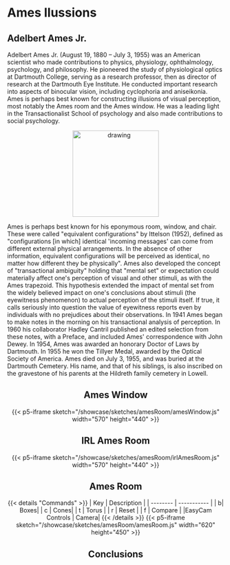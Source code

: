 # Ames Ilussions

## Adelbert Ames Jr.

Adelbert Ames Jr. (August 19, 1880 – July 3, 1955) was an American scientist who made contributions to physics, physiology, ophthalmology, psychology, and philosophy. He pioneered the study of physiological optics at Dartmouth College, serving as a research professor, then as director of research at the Dartmouth Eye Institute. He conducted important research into aspects of binocular vision, including cyclophoria and aniseikonia. Ames is perhaps best known for constructing illusions of visual perception, most notably the Ames room and the Ames window. He was a leading light in the Transactionalist School of psychology and also made contributions to social psychology.

<center><img src="https://upload.wikimedia.org/wikipedia/commons/2/2e/Adelbert_Ames_b1880.jpg" alt="drawing" width="200"/></center>

Ames is perhaps best known for his eponymous room, window, and chair. These were called "equivalent configurations" by Ittelson (1952), defined as "configurations [in which] identical 'incoming messages' can come from different external physical arrangements. In the absence of other information, equivalent configurations will be perceived as identical, no matter how different they be physically".
Ames also developed the concept of "transactional ambiguity" holding that "mental set" or expectation could materially affect one's perception of visual and other stimuli, as with the Ames trapezoid. This hypothesis extended the impact of mental set from the widely believed impact on one's conclusions about stimuli (the eyewitness phenomenon) to actual perception of the stimuli itself. If true, it calls seriously into question the value of eyewitness reports even by individuals with no prejudices about their observations. In 1941 Ames began to make notes in the morning on his transactional analysis of perception. In 1960 his collaborator Hadley Cantril published an edited selection from these notes, with a Preface, and included Ames' correspondence with John Dewey.
In 1954, Ames was awarded an honorary Doctor of Laws by Dartmouth. In 1955 he won the Tillyer Medal, awarded by the Optical Society of America. Ames died on July 3, 1955, and was buried at the Dartmouth Cemetery. His name, and that of his siblings, is also inscribed on the gravestone of his parents at the Hildreth family cemetery in Lowell.

<center>

## Ames Window

{{< p5-iframe sketch="/showcase/sketches/amesRoom/amesWindow.js" width="570" height="440" >}}

## IRL Ames Room

{{< p5-iframe sketch="/showcase/sketches/amesRoom/irlAmesRoom.js" width="570" height="440" >}}

## Ames Room

{{< details "Commands" >}}
| Key | Description |
| -------- | ----------- |
| b| Boxes|
| c | Cones|
| t | Torus |
| r | Reset |
| f | Compare |
|EasyCam Controls | Camera|
{{< /details >}}
{{< p5-iframe sketch="/showcase/sketches/amesRoom/amesRoom.js" width="620" height="450" >}}

## Conclusions

